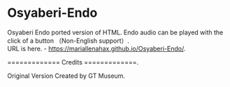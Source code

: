 # Osyaberi-Endo
Osyaberi Endo ported version of HTML.
Endo audio can be played with the click of a button （Non-English support）.        
URL is here. - https://mariallenahax.github.io/Osyaberi-Endo/.       

============= 
Credits 
=============. 


Original Version Created by GT Museum.
